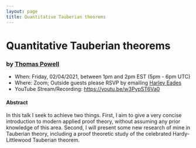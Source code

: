 ```yaml
---
layout: page
title: Quantitative Tauberian theorems
---
```


Quantitative Tauberian theorems
======
### by [Thomas Powell](https://t-powell.github.io)

- When: Friday, 02/04/2021, between 1pm and 2pm EST (5pm - 6pm UTC)
- Where: Zoom; Outside guests please RSVP by emailing <a href="mailto:harley.eades@gmail.com">Harley Eades</a>
- YouTube Stream/Recording: <https://youtu.be/w3PypST6Va0>

#### Abstract

In this talk I seek to achieve two things. First, I aim to give a very
concise introduction to modern applied proof theory, without assuming
any prior knowledge of this area. Second, I will present some new
research of mine in Tauberian theory, including a proof theoretic
study of the celebrated Hardy-Littlewood Tauberian theorem.
